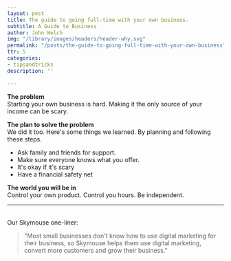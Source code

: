 ```yaml
---
layout: post
title: The guide to going full-time with your own business.
subtitle: A Guide to Business
author: John Welch
img: "/library/images/headers/header-why.svg"
permalink: "/posts/the-guide-to-going-full-time-with-your-own-business"
ttr: 5
categories:
- tipsandtricks
description: ''

---
```

**The problem**  
Starting your own business is hard. Making it the only source of your income can be scary.

**The plan to solve the problem**  
We did it too. Here's some things we learned. By planning and following these steps.

* Ask family and friends for support.
* Make sure everyone knows what you offer.
* It's okay if it's scary
* Have a financial safety net

**The world you will be in**  
Control your own product. Control you hours. Be independent.

***

###### 

Our Skymouse one-liner:

> "Most small businesses don't know how to use digital marketing for their business, so Skymouse helps them use digital marketing, convert more customers and grow their business."